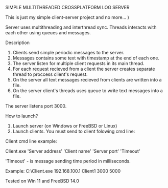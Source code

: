SIMPLE MULTITHREADED CROSSPLATFORM LOG SERVER

This is just my simple client-server project and no more... )

Server uses multithreading and interthread sync.
Threads interacts with each other using queues and messages.

Description

1. Clients send simple periodic messages to the server.
2. Messages contains some text with timestamp at the end of each one.
3. The server listen for multiple client requests in its main thread.
4. For each request recieved from a client the server creates separate thread to proccess client's request.
5. On the server all text messages recieved from clients are written into a file.
6. On the server client's threads uses queue to write text messages into a file.

The server listens port 3000.

How to launch?

1. Launch server (on Windows or FreeBSD or Linux)
2. Launch clients. You must send to client folowing cmd line:

Client cmd line example:

Client.exe 'Server address' 'Client name' 'Server port' 'Timeout'

'Timeout' - is message sending time period in milliseconds.

Example: C:\Client.exe 192.168.100.1 Client1 3000 5000

Tested on Win 11 and FreeBSD 14.0

